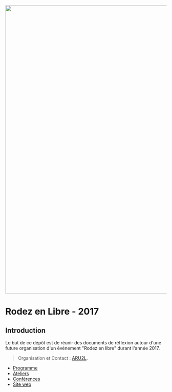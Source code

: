 <img src="https://github.com/aru2l/rodez-libre-2017/blob/master/assets/img/rodez.png" width="900" />

# Rodez en Libre - 2017

## Introduction

Le but de ce dépôt est de réunir des documents de réflexion autour d'une future organisation d'un évènement "Rodez en libre" durant l'année 2017.

> Organisation et Contact : [ARU2L](http://aru2l.org).

* [Programme](Programme.md)
* [Ateliers](Ateliers.md)
* [Conférences](Conférences.md)
* [Site web](Site%20web.md)



